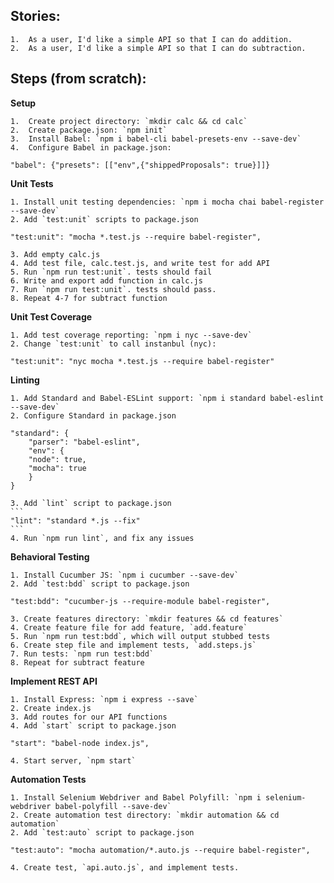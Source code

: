 ## Stories:

	1.	As a user, I'd like a simple API so that I can do addition.
	2.	As a user, I'd like a simple API so that I can do subtraction.

## Steps (from scratch): 

**Setup**

	1.	Create project directory: `mkdir calc && cd calc`
	2.	Create package.json: `npm init`
	3.	Install Babel: `npm i babel-cli babel-presets-env --save-dev`
	4.	Configure Babel in package.json:
   
```
"babel": {"presets": [["env",{"shippedProposals": true}]]}
```

**Unit Tests**

    1. Install unit testing dependencies: `npm i mocha chai babel-register --save-dev`
    2. Add `test:unit` scripts to package.json
    

```
"test:unit": "mocha *.test.js --require babel-register",

```

    3. Add empty calc.js
    4. Add test file, calc.test.js, and write test for add API
    5. Run `npm run test:unit`. tests should fail
    6. Write and export add function in calc.js
    7. Run `npm run test:unit`. tests should pass.
    8. Repeat 4-7 for subtract function

**Unit Test Coverage**

    1. Add test coverage reporting: `npm i nyc --save-dev`
    2. Change `test:unit` to call instanbul (nyc):
    

```
"test:unit": "nyc mocha *.test.js --require babel-register"
```

**Linting**

    1. Add Standard and Babel-ESLint support: `npm i standard babel-eslint --save-dev`
    2. Configure Standard in package.json
    
```
"standard": {
    "parser": "babel-eslint",
    "env": {
    "node": true,
    "mocha": true
    }
}
```
    3. Add `lint` script to package.json
    ```
    "lint": "standard *.js --fix"
    ```
    4. Run `npm run lint`, and fix any issues

**Behavioral Testing**

    1. Install Cucumber JS: `npm i cucumber --save-dev`
    2. Add `test:bdd` script to package.json

```
"test:bdd": "cucumber-js --require-module babel-register",
```
    3. Create features directory: `mkdir features && cd features`
    4. Create feature file for add feature, `add.feature`
    5. Run `npm run test:bdd`, which will output stubbed tests
    6. Create step file and implement tests, `add.steps.js`
    7. Run tests: `npm run test:bdd`
    8. Repeat for subtract feature

**Implement REST API**

    1. Install Express: `npm i express --save`
    2. Create index.js
    3. Add routes for our API functions
    4. Add `start` script to package.json

```
"start": "babel-node index.js",
```
    4. Start server, `npm start`

**Automation Tests**

    1. Install Selenium Webdriver and Babel Polyfill: `npm i selenium-webdriver babel-polyfill --save-dev`
    2. Create automation test directory: `mkdir automation && cd automation`
    2. Add `test:auto` script to package.json

```
"test:auto": "mocha automation/*.auto.js --require babel-register",
```
    4. Create test, `api.auto.js`, and implement tests.
